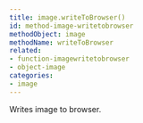 ```yaml
---
title: image.writeToBrowser()
id: method-image-writetobrowser
methodObject: image
methodName: writeToBrowser
related:
- function-imagewritetobrowser
- object-image
categories:
- image
---
```


Writes image to browser.